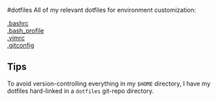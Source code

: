 #dotfiles
All of my relevant dotfiles for environment customization:

[.bashrc](https://github.com/pcattori/dotfiles/blob/master/.bashrc)  
[.bash\_profile](https://github.com/pcattori/dotfiles/blob/master/.bash_profile)  
[.vimrc](https://github.com/pcattori/dotfiles/blob/master/.vimrc)  
[.gitconfig](https://github.com/pcattori/dotfiles/blob/master/.gitconfig)  

## Tips
To avoid version-controlling everything in my `$HOME` directory, I have my dotfiles hard-linked in a `dotfiles` git-repo directory.
